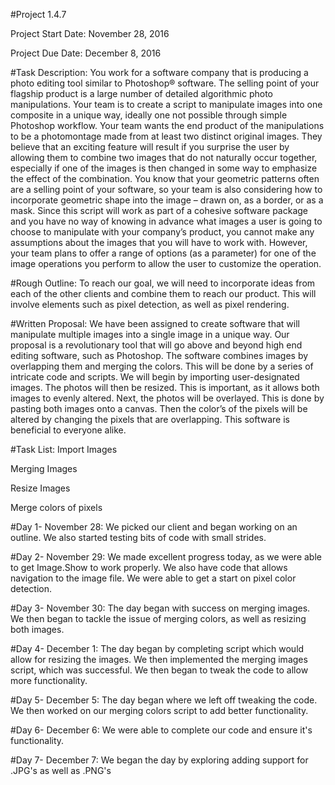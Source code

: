#Project 1.4.7

Project Start Date: November 28, 2016

Project Due Date: December 8, 2016


#Task Description:
 You work for a software company that is producing a photo editing tool similar to Photoshop® software. The selling point of your flagship product is a large number of detailed algorithmic photo manipulations. Your team is to create a script to manipulate images into one composite in a unique way, ideally one not possible through simple Photoshop workflow.
Your team wants the end product of the manipulations to be a photomontage made from at least two distinct original images. They believe that an exciting feature will result if you surprise the user by allowing them to combine two images that do not naturally occur together, especially if one of the images is then changed in some way to emphasize the effect of the combination. You know that your geometric patterns often are a selling point of your software, so your team is also considering how to incorporate geometric shape into the image – drawn on, as a border, or as a mask.
Since this script will work as part of a cohesive software package and you have no way of knowing in advance what images a user is going to choose to manipulate with your company’s product, you cannot make any assumptions about the images that you will have to work with. However, your team plans to offer a range of options (as a parameter) for one of the image operations you perform to allow the user to customize the operation.


#Rough Outline:
To reach our goal, we will need to incorporate ideas from each of the other clients and combine them to reach our product. This will involve elements such as pixel detection, as well as pixel rendering.

#Written Proposal:
We have been assigned to create software that will manipulate multiple images into a single image in a unique way. Our proposal is a revolutionary tool that will go above and beyond high end editing software, such as Photoshop.  The software combines images by overlapping them and merging the colors. This will be done by a series of intricate code and scripts. We will begin by importing user-designated images. The photos will then be resized. This is important, as it allows both images to evenly altered. Next, the photos will be overlayed. This is done by pasting both images onto a canvas. Then the color’s of the pixels will be altered by changing the pixels that are overlapping. This software is beneficial to everyone alike. 


#Task List: 
Import Images

Merging Images

Resize Images

Merge colors of pixels

#Day 1- November 28:
We picked our client and began working on an outline. We also started testing bits of code with small strides.


#Day 2- November 29: 
We made excellent progress today, as we were able to get Image.Show to work properly. We also have code that allows navigation to the image file. We were able to get a start on pixel color detection. 


#Day 3- November 30: 
The day began with success on merging images. We then began to tackle the issue of merging colors, as well as resizing both images.


#Day 4- December 1:
The day began by completing script which would allow for resizing the images. We then implemented the merging images script, which was successful. We then began to tweak the code to allow more functionality. 


#Day 5- December 5:
The day began where we left off tweaking the code. We then worked on our merging colors script to add better functionality. 


#Day 6- December 6:
We were able to complete our code and ensure it's functionality.


#Day 7- December 7:
We began the day by exploring adding support for .JPG's as well as .PNG's
